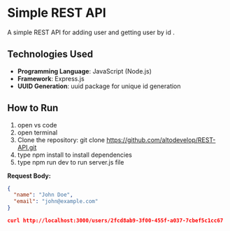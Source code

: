 # Simple REST API

A simple REST API for adding user and getting user by id .

## Technologies Used
- **Programming Language**: JavaScript (Node.js)
- **Framework**: Express.js
- **UUID Generation**: uuid package for unique id generation



## How to Run
1.   open vs code
2.  open terminal
3. Clone the repository:
git clone https://github.com/altodevelop/REST-API.git
5. type npm install to install dependencies 
6. type npm run dev to run server.js file

**Request Body:**
```json
{
  "name": "John Doe",
  "email": "john@example.com"
}

curl http://localhost:3000/users/2fcd8ab9-3f00-455f-a037-7cbef5c1cc67